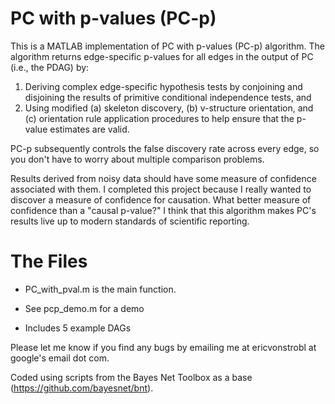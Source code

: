 # PC with p-values (PC-p)

This is a MATLAB implementation of PC with p-values (PC-p) algorithm. The algorithm returns edge-specific p-values for all edges in the output of PC (i.e., the PDAG) by:

1. Deriving complex edge-specific hypothesis tests by conjoining and disjoining the results of primitive conditional independence tests, and
2. Using modified (a) skeleton discovery, (b) v-structure orientation, and (c) orientation rule application procedures to help ensure that the p-value estimates are valid.

PC-p subsequently controls the false discovery rate across every edge, so you don't have to worry about multiple comparison problems.

Results derived from noisy data should have some measure of confidence associated with them. I completed this project because I really wanted to discover a measure of confidence for causation. What better measure of confidence than a "causal p-value?" I think that this algorithm makes PC's results live up to modern standards of scientific reporting.

# The Files

- PC_with_pval.m is the main function.

- See pcp_demo.m for a demo

- Includes 5 example DAGs

Please let me know if you find any bugs by emailing me at ericvonstrobl at google's email dot com.

Coded using scripts from the Bayes Net Toolbox as a base (https://github.com/bayesnet/bnt).
